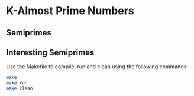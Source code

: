 # K-Almost Prime Numbers

## Semiprimes

## Interesting Semiprimes

Use the Makefile to compile, run and clean using the following commands:

```bash
make 
make run
make clean
```
